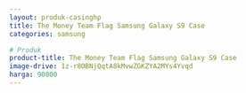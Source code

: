 ```yaml
---
layout: produk-casinghp
title: The Money Team Flag Samsung Galaxy S9 Case
categories: samsung

# Produk
product-title: The Money Team Flag Samsung Galaxy S9 Case
image-drive: 1z-r8OBNjQqtA8kMvwZGKZYA2MYs4Yvqd
harga: 90000
---
```

